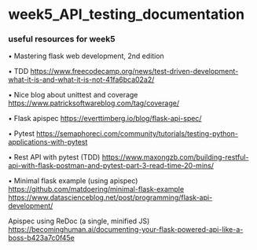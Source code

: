 # week5_API_testing_documentation
 
 
### useful resources for week5

•	Mastering flask web development, 2nd edition 

•	TDD  https://www.freecodecamp.org/news/test-driven-development-what-it-is-and-what-it-is-not-41fa6bca02a2/  

•	Nice blog about unittest and coverage https://www.patricksoftwareblog.com/tag/coverage/ 

•	Flask apispec https://everttimberg.io/blog/flask-api-spec/   

•	Pytest  https://semaphoreci.com/community/tutorials/testing-python-applications-with-pytest 

•	Rest API with pytest (TDD)   https://www.maxongzb.com/building-restful-api-with-flask-postman-and-pytest-part-3-read-time-20-mins/ 

•	Minimal flask example (using apispec) https://github.com/matdoering/minimal-flask-example https://www.datascienceblog.net/post/programming/flask-api-development/   


Apispec using ReDoc (a single, minified JS) https://becominghuman.ai/documenting-your-flask-powered-api-like-a-boss-b423a7c0f45e  


